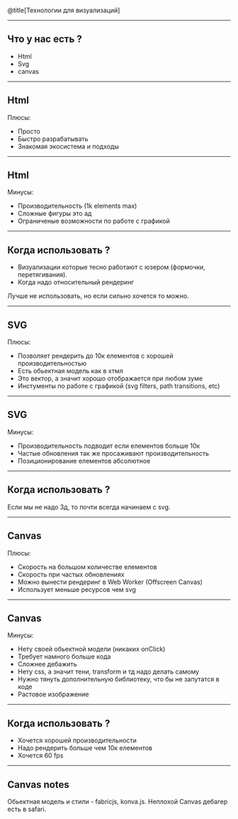 @title[Технологии для визуализаций]

---

## Что у нас есть ?

- Html
- Svg
- canvas

---

## Html

Плюсы:

- Просто
- Быстро разрабатывать
- Знакомая экосистема и подходы

---

## Html

Минусы:

- Производительность (1k elements max)
- Сложные фигуры это ад
- Ограниченые возможности по работе с графикой

---

## Когда использовать ?

- Визуализации которые тесно работают с юзером (формочки, перетягивания).
- Когда надо относительный рендеринг

Лучше не использовать, но если сильно хочется то можно.

---

## SVG

Плюсы:

- Позволяет рендерить до 10к елементов с хорошей производительностью
- Есть обьектная модель как в хтмл
- Это вектор, а значит хорошо отображается при любом зуме
- Инстументы по работе с графикой (svg filters, path transitions, etc)

---

## SVG

Минусы:

- Производительность подводит если елементов больше 10к
- Частые обновления так же просаживают производительность
- Позиционирование елементов абсолютное

---

## Когда использовать ?

Если мы не надо 3д, то почти всегда начинаем с svg.

---

## Canvas

Плюсы:

- Скорость на большом количестве елементов
- Скорость при частых обновлениях
- Можно вынести рендеринг в Web Worker (Offscreen Canvas)
- Использует меньше ресурсов чем svg

---

## Canvas

Минусы:

- Нету своей обьектной модели (никаких onClick)
- Требует намного больше кода
- Сложнее дебажить
- Нету css, а значит тени, transform и тд надо делать самому
- Нужно тянуть дополнительную библиотеку, что бы не запутатся в коде
- Растовое изображение

---

## Когда использовать ?

- Хочется хорошей производительности
- Надо рендерить больше чем 10к елементов
- Хочется 60 fps

---

## Canvas notes

Обьектная модель и стили - fabricjs, konva.js.
Неплохой Canvas дебагер есть в safari.
